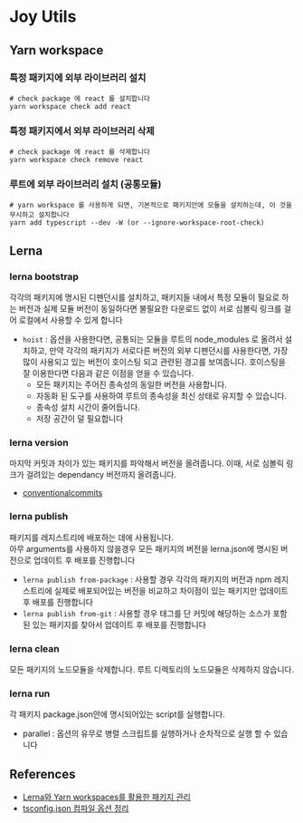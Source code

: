 # Joy Utils

## Yarn workspace

### 특정 패키지에 외부 라이브러리 설치

```shell
# check package 에 react 를 설치합니다
yarn workspace check add react
```

### 특정 패키지에서 외부 라이브러리 삭제

```shell
# check package 에 react 를 삭제합니다
yarn workspace check remove react
```

### 루트에 외부 라이브러리 설치 (공통모듈)

```shell
# yarn workspace 를 사용하게 되면, 기본적으로 패키지안에 모듈을 설치하는데, 이 것을 무시하고 설치합니다
yarn add typescript --dev -W (or --ignore-workspace-root-check)
```

## Lerna

### lerna bootstrap

각각의 패키지에 명시된 디펜던시를 설치하고, 패키지들 내에서 특정 모듈이 필요로 하는 버전과 실제 모듈 버전이 동일하다면 불필요한 다운로드 없이 서로 심볼릭 링크를 걸어 로컬에서 사용할 수 있게 합니다
  - `hoist` : 옵션을 사용한다면, 공통되는 모듈을 루트의 node_modules 로 올려서 설치하고, 만약 각각의 패키지가 서로다른 버전의 외부 디펜던시를 사용한다면, 가장 많이 사용되고 있는 버전이 호이스팅 되고 관련된 경고를 보여줍니다. 호이스팅을 잘 이용한다면 다음과 같은 이점을 얻을 수 있습니다.
    - 모든 패키지는 주어진 종속성의 동일한 버전을 사용합니다.
    - 자동화 된 도구를 사용하여 루트의 종속성을 최신 상태로 유지할 수 있습니다.
    - 종속성 설치 시간이 줄어듭니다.
    - 저장 공간이 덜 필요합니다
    
### lerna version

마지막 커밋과 차이가 있는 패키지를 파악해서 버전을 올려줍니다. 이때, 서로 심볼릭 링크가 걸려있는 dependancy 버전까지 올려줍니다.
  - [conventionalcommits](https://www.conventionalcommits.org/en/v1.0.0/)

### lerna publish

패키지를 레지스트리에 배포하는 데에 사용됩니다.  
아무 arguments를 사용하지 않을경우 모든 패키지의 버전을 lerna.json에 명시된 버전으로 업데이트 후 배포를 진행합니다

- `lerna publish from-package` : 사용할 경우 각각의 패키지의 버전과 npm 레지스트리에 실제로 배포되어있는 버전을 비교하고 차이점이 있는 패키지만 업데이트 후 배포를 진행합니다
- `lerna publish from-git` : 사용할 경우 태그를 단 커밋에 해당하는 소스가 포함된 있는 패키지를 찾아서 업데이트 후 배포를 진행합니다

### lerna clean

모든 패키지의 노드모듈을 삭제합니다. 루트 디렉토리의 노드모듈은 삭제하지 않습니다.

### lerna run

각 패키지 package.json안에 명시되어있는 script를 실행합니다.
- parallel :  옵션의 유무로 병렬 스크립트를 실행하거나 순차적으로 실행 할 수 있습니다

## References

- [Lerna와 Yarn workspaces를 활용한 패키지 관리](https://medium.com/wantedjobs/lerna%EC%99%80-yarn-workspaces%EB%A5%BC-%ED%99%9C%EC%9A%A9%ED%95%9C-%ED%8C%A8%ED%82%A4%EC%A7%80-%EA%B4%80%EB%A6%AC-429d2a685486)
- [tsconfig.json 컴파일 옵션 정리](https://geonlee.tistory.com/214)
